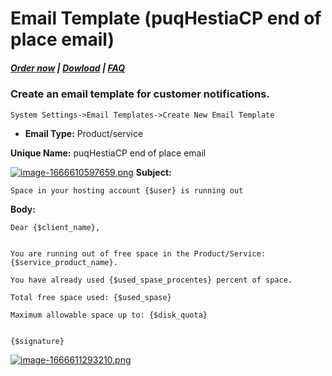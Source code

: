 # Email Template (puqHestiaCP end of place email)

#####  [Order now](https://panel.puqcloud.com/index.php?rp=/store/whmcs-module-hestiacp) | [Dowload](https://download.puqcloud.com/WHMCS/servers/PUQ_WHMCS-HestiaCP/) | [FAQ](https://faq.puqcloud.com/)

### Create an email template for customer notifications.

```
System Settings->Email Templates->Create New Email Template
```

- **Email Type:** Product/service

**Unique Name:** puqHestiaCP end of place email

[![image-1666610597659.png](https://doc.puq.info/uploads/images/gallery/2022-10/scaled-1680-/image-1666610597659.png)](https://doc.puq.info/uploads/images/gallery/2022-10/image-1666610597659.png) **Subject:**

```
Space in your hosting account {$user} is running out
```

**Body:**

```
Dear {$client_name},


You are running out of free space in the Product/Service: {$service_product_name}.

You have already used {$used_spase_procentes} percent of space.

Total free space used: {$used_spase}

Maximum allowable space up to: {$disk_quota}


{$signature}
```

[![image-1666611293210.png](https://doc.puq.info/uploads/images/gallery/2022-10/scaled-1680-/image-1666611293210.png)](https://doc.puq.info/uploads/images/gallery/2022-10/image-1666611293210.png)
